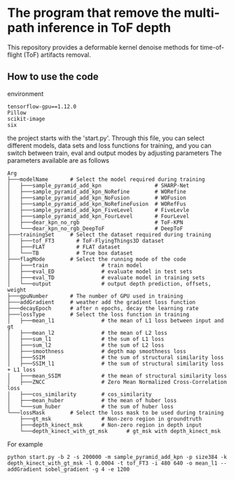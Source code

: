 # The program that remove the multi-path inference in ToF depth

This repository provides a deformable kernel denoise methods for time-of-flight (ToF) artifacts removal.

## How to use the code

environment
```
tensorflow-gpu==1.12.0 
Pillow
scikit-image
six
```

the project starts with the 'start.py'. Through this file, you can select different models, data sets and loss functions for training, and you can switch between train, eval and output modes by adjusting parameters
The parameters available are as follows

```
Arg
├───modelName		# Select the model required during training
│   ├───sample_pyramid_add_kpn                 # SHARP-Net
│   ├───sample_pyramid_add_kpn_NoRefine        # WORefine
│   ├───sample_pyramid_add_kpn_NoFusion        # WOFusion
│   ├───sample_pyramid_add_kpn_NoRefineFusion  # WORefFus
│   ├───sample_pyramid_add_kpn_FiveLevel       # FiveLevle
│   ├───sample_pyramid_add_kpn_FourLevel       # FourLevel
│   ├───dear_kpn_no_rgb                        # ToF-KPN
│   └───dear_kpn_no_rgb_DeepToF                # DeepToF
├───trainingSet		# Select the dataset required during training
│   ├───tof_FT3       # ToF-FlyingThings3D dataset
│   ├───FLAT          # FLAT dataset
│   └───TB            # True box dataset
├───flagMode		# Select the running mode of the code
│   ├───train                 # train model
│   ├───eval_ED               # evaluate model in test sets
│   ├───eval_TD               # evaluate model in training sets
│   └───output                # output depth prediction, offsets, weight
├───gpuNumber		# The number of GPU used in training
├───addGradient		# weather add the gradient loss function
├───decayEpoch		# after n epochs, decay the learning rate
├───lossType		# Select the loss function in training
│   ├───mean_l1               # the mean of L1 loss between input and gt
│   ├───mean_l2               # the mean of L2 loss
│   ├───sum_l1                # the sum of L1 loss
│   ├───sum_l2                # the sum of L2 loss
│   ├───smoothness            # depth map smoothness loss
│   ├───SSIM                  # the sum of structural similarity loss 
│   ├───SSIM_l1               # the sum of structural similarity loss + L1 loss
│   ├───mean_SSIM             # the mean of structural similarity loss 
│   ├───ZNCC                  # Zero Mean Normalized Cross-Correlation loss
│   ├───cos_similarity        # cos_similarity
│   ├───mean_huber            # the mean of huber loss
│   └───sum_huber             # the sum of huber loss
└───lossMask	    # Select the loss mask to be used during training
    ├───gt_msk                # Non-zero region in groundtruth
    ├───depth_kinect_msk      # Non-zero region in depth input
    └───depth_kinect_with_gt_msk      # gt_msk with depth_kinect_msk
```
For example

```
python start.py -b 2 -s 200000 -m sample_pyramid_add_kpn -p size384 -k depth_kinect_with_gt_msk -l 0.0004 -t tof_FT3 -i 480 640 -o mean_l1 --addGradient sobel_gradient -g 4 -e 1200
```
   

